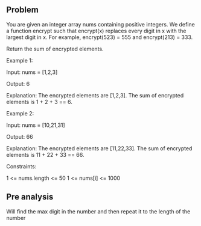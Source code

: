 ## Problem

You are given an integer array nums containing positive integers. We define a function encrypt such that encrypt(x) replaces every digit in x with the largest digit in x. For example, encrypt(523) = 555 and encrypt(213) = 333.

Return the sum of encrypted elements.



Example 1:

Input: nums = [1,2,3]

Output: 6

Explanation: The encrypted elements are [1,2,3]. The sum of encrypted elements is 1 + 2 + 3 == 6.

Example 2:

Input: nums = [10,21,31]

Output: 66

Explanation: The encrypted elements are [11,22,33]. The sum of encrypted elements is 11 + 22 + 33 == 66.



Constraints:

1 <= nums.length <= 50
1 <= nums[i] <= 1000

## Pre analysis

Will find the max digit in the number and then repeat it to the length of the number
